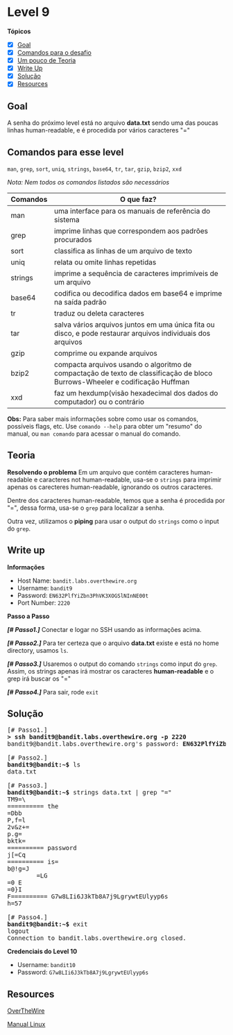 # Level 9
**Tópicos**

- [X] [Goal](#goal)
- [X] [Comandos para o desafio](#comandos-para-esse-level)
- [X] [Um pouco de Teoria](#teoria)
- [X] [Write Up](#write-up)
- [X] [Solução](#solução)
- [X] [Resources](#resources)

## Goal
A senha do próximo level está no arquivo **data.txt** sendo uma das poucas linhas human-readable, e é procedida por vários caracteres "="

## Comandos para esse level
`man`, `grep`, `sort`, `uniq`, `strings`, `base64`, `tr`, `tar`, `gzip`, `bzip2`, `xxd`

*Nota: Nem todos os comandos listados são necessários*

 Comandos |                             O que faz?
 ---------|--------
 man      |uma interface para os manuais de referência do sistema
 grep     |imprime linhas que correspondem aos padrões procurados
 sort     |classifica as linhas de um arquivo de texto
 uniq     |relata ou omite linhas repetidas
 strings  |imprime a sequência de caracteres imprimíveis de um arquivo
 base64   |codifica ou decodifica dados em base64 e imprime na saída padrão
 tr       |traduz ou deleta caracteres
 tar      |salva vários arquivos juntos em uma única fita ou disco, e pode restaurar arquivos individuais dos arquivos 
 gzip     |comprime ou expande arquivos
 bzip2    |compacta arquivos usando o algoritmo de compactação de texto de classificação de bloco Burrows-Wheeler e codificação Huffman
 xxd      |faz um hexdump(visão hexadecimal dos dados do computador) ou o contrário
 
 **Obs:** Para saber mais informações sobre como usar os comandos, possíveis flags, etc. Use `comando --help` para obter um "resumo" do manual, ou `man comando` para acessar o manual do comando.

## Teoria
**Resolvendo o problema**
 Em um arquivo que contém caracteres human-readable e caracteres not human-readable, usa-se o `strings` para imprimir apenas os carecteres human-readable, ignorando os outros caracteres.

Dentre dos caracteres human-readable, temos que a senha é procedida por "=", dessa forma, usa-se o `grep` para localizar a senha. 

Outra vez, utilizamos o **piping** para usar o output do `strings` como o input do `grep`.

## Write up
**Informações**
- Host Name: `bandit.labs.overthewire.org`
-  Username: `bandit9`
- Password: `EN632PlfYiZbn3PhVK3XOGSlNInNE00t`
- Port Number: `2220`

**Passo a Passo**

***[# Passo1.]*** Conectar e logar no SSH usando as informações acima.

***[# Passo2.]*** Para ter certeza que o arquivo **data.txt** existe e está no home directory, usamos `ls`.

***[# Passo3.]*** Usaremos o output do comando `strings` como input do `grep`. Assim, os strings apenas irá mostrar os caracteres **human-readable** e o grep irá buscar os "="

***[# Passo4.]*** Para sair, rode `exit`

## Solução
<pre>
[# Passo1.] 
<b>> ssh bandit9@bandit.labs.overthewire.org -p 2220</b>
bandit9@bandit.labs.overthewire.org's password: <b>EN632PlfYiZbn3PhVK3XOGSlNInNE00t</b>

[# Passo2.]
<b>bandit9@bandit:~$</b> ls
data.txt

[# Passo3.]
<b>bandit9@bandit:~$</b> strings data.txt | grep "="
TM9=\
========== the
=Dbb
P,f=l
2v&z+=
p.g=
bktk=
========== password
j[=Cq
========== is=
b@!g=J
        =LG
=0 E
=0}I
F========== G7w8LIi6J3kTb8A7j9LgrywtEUlyyp6s
h=57

[# Passo4.] 
<b>bandit9@bandit:~$</b> exit
logout                                                             
Connection to bandit.labs.overthewire.org closed.
</pre>

**Credenciais do Level 10**
- Username: `bandit10`
- Password: `G7w8LIi6J3kTb8A7j9LgrywtEUlyyp6s`

## Resources
[OverTheWire](https://overthewire.org/wargames/bandit/bandit10.html)

[Manual Linux](https://man7.org/linux/man-pages/index.html)
